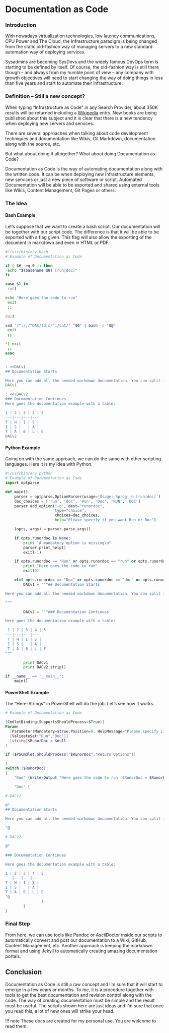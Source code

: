 
# **Documentation as Code**

### Introduction

With nowadays virtualization technologies, low latency communications, CPU Power and The Cloud, the Infrastructure paradigm is being changed from the static old-fashion way of managing servers to a new standard automation way of deploying services.

Sysadmins are becoming SysDevs and the widely famous DevOps term is starting to be defined by itself. Of course, the old-fashion way is still there though – and always from my humble point of view – any company with growth objectives will need to start changing the way of doing things in less than five years and start to automate their infrastructure.

### Definition – Still a new concept?

When typing “Infrastructure as Code” in any Search Provider, about 350K results will be returned including a [Wikipedia](https://en.wikipedia.org/wiki/Infrastructure_as_code) entry. New books are being published about this subject and it is clear that there is a new tendency when deploying new servers and services.

There are several approaches when talking about code development techniques and documentation like Wikis, Git Markdown, documentation along with the source, etc.

But what about doing it altogether? What about doing Documentation as Code?

Documentation as Code is the way of automating documentation along with the written code. It can be when deploying new Infrastructure elements, new services or just a new piece of software or script. Automated Documentation will be able to be exported and shared using external tools like Wikis, Content Management, Git Pages or others.


### The Idea

#### Bash Example

Let’s suppose that we want to create a bash script. Our documentation will be together with our script code. The difference is that it will be able to be exported with a flag given. This flag will also allow the exporting of the document in markdown and even in HTML or PDF.

```bash
#!/usr/bin/env bash
# Example of Documentation as Code

if [ $# -eq 0 ]; then
 echo "$(basename $0) [run|doc]"
fi

case $1 in
 run)

echo "Here goes the code to run"
 exit
 ;;

doc)

sed '/^:/,/^DAC/!d;s/^:/cat/' "$0" | bash -s "$@"
 exit
 ;;

*) exit
 ;;
esac


: <<DACv1
## Documentation Starts

Here you can add all the needed markdown documentation. You can split it as shown in this script.
DACv1

: <<\DACv2
### Documentation Continues
Here goes the documentation example with a table:

1 | 2 | 3 | 4 | 5
---|---|---|---
T | H | I | S |
I | S |   | A |
T | A | B | L | E
DACv2
```

#### Python Example

Going on with the same approach, we can do the same with other scripting languages. Here it is my idea with Python.

```python
#!/usr/bin/env python
# Example of Documentation as Code
import optparse

def main():
    parser = optparse.OptionParser(usage='Usage: %prog -o [run|doc]')
    dac_choices = ['run', 'doc', 'Run', 'Doc', 'RUN', 'DOC'] 
    parser.add_option("-o", dest="runordoc",
                      type="choice",
                      choices=dac_choices,
                      help="Please specify if you want Run or Doc")

    (opts, args) = parser.parse_args()

    if opts.runordoc is None:
        print "A mandatory option is missing\n"
        parser.print_help()
        exit(-1)

    if opts.runordoc == "Run" or opts.runordoc == "run" or opts.runordoc =="RUN":
        print "Here goes the code to run"
        exit(0)

    elif opts.runordoc == "Doc" or opts.runordoc == "doc" or opts.runordoc =="DOC":
        DACv1 = """## Documentation Starts

Here you can add all the needed markdown documentation. You can split it as shown in this script.

"""

        DACv2 = """### Documentation Continues

Here goes the documentation example with a table:

 1 | 2 | 3 | 4 | 5
---|---|---|---
 T | H | I | S |
 I | S |   | A |
 T | A | B | L | E
"""

        print DACv1
        print DACv2.strip()

if __name__ == '__main__':
    main()
```

#### PowerShell Example

The “Here-Strings” in PowerShell will do the job. Let’s see how it works.

```powershell
# Example of Documentation as Code

[CmdletBinding(SupportsShouldProcess=$True)]
Param(
  [Parameter(Mandatory=$true,Position=0, HelpMessage="Please specify if you want Run or Doc")]
  [ValidateSet("Run","Doc")]
  [string]$RunorDoc = $null
)

if ($PSCmdlet.ShouldProcess("$RunorDoc","Return Options"))

{
switch ($RunorDoc)
{
    "Run" {Write-Output "Here goes the code to run `$RunorDoc = $RunorDoc"}

    "Doc" {

# DACv1    

@"
## Documentation Starts

Here you can add all the needed markdown documentation. You can split it as shown in this script.

"@

# DACv2

@"

### Documentation Continues

Here goes the documentation example with a table:

1 | 2 | 3 | 4 | 5
---|---|---|---
T | H | I | S |
I | S |   | A |
T | A | B | L | E
"@
                }
        }
}
```

### Final Step

From here, we can use tools like Pandoc or AsciiDoctor inside our scripts to automatically convert and post our documentation to a Wiki, GitHub, Content Management, etc. Another approach is keeping the markdown format and using Jekyll to automatically creating amazing documentation portals.


## Conclusion

Documentation as Code is still a raw concept and I’m sure that it will start to emerge in a few years or months. To me, it is a procedure together with tools to get the best documentation and revision control along with the code. The way of creating documentation must be simple and the result must be useful.  The scripts shown here are just ideas and I’m sure that once you read this, a lot of new ones will strike your head.

!!! note
    These docs are created for my personal use. You are welcome to read them.